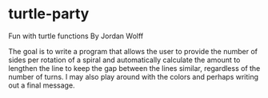 # turtle-party
Fun with turtle functions
By Jordan Wolff

The goal is to write a program that allows the user to provide the number of sides per rotation of a spiral and automatically calculate the amount to lengthen the line to keep the gap between the lines similar, regardless of the number of turns.  I may also play around with the colors and perhaps writing out a final message.
